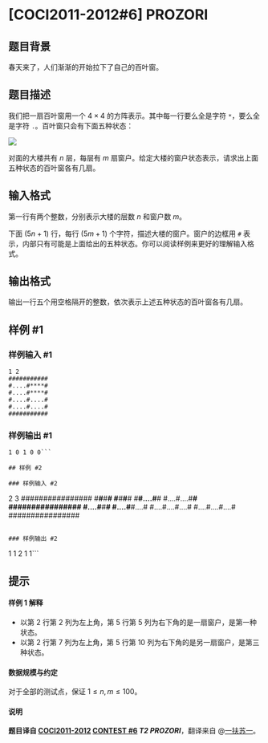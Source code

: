 # [COCI2011-2012#6] PROZORI

## 题目背景

春天来了，人们渐渐的开始拉下了自己的百叶窗。

## 题目描述

我们把一扇百叶窗用一个 $4 \times 4$ 的方阵表示。其中每一行要么全是字符 `*`，要么全是字符 `.`。百叶窗只会有下面五种状态：

![](https://cdn.luogu.com.cn/upload/image_hosting/m7i17zos.png)

对面的大楼共有 $n$ 层，每层有 $m$ 扇窗户。给定大楼的窗户状态表示，请求出上面五种状态的百叶窗各有几扇。

## 输入格式

第一行有两个整数，分别表示大楼的层数 $n$ 和窗户数 $m$。

下面 $(5n + 1)$ 行，每行 $(5m + 1)$ 个字符，描述大楼的窗户。窗户的边框用 `#` 表示，内部只有可能是上面给出的五种状态。你可以阅读样例来更好的理解输入格式。

## 输出格式

输出一行五个用空格隔开的整数，依次表示上述五种状态的百叶窗各有几扇。

## 样例 #1

### 样例输入 #1
```
1 2
###########
#....#****#
#....#****#
#....#....#
#....#....#
###########
```

### 样例输出 #1

```
1 0 1 0 0```

## 样例 #2

### 样例输入 #2
```
2 3
################
#****#****#****#
#****#****#****#
#****#....#****#
#....#....#****#
################
#....#****#****#
#....#****#....#
#....#....#....#
#....#....#....#
################
```

### 样例输出 #2

```
1 1 2 1 1```

## 提示

#### 样例 1 解释

- 以第 $2$ 行第 $2$ 列为左上角，第 $5$ 行第 $5$ 列为右下角的是一扇窗户，是第一种状态。
- 以第 $2$ 行第 $7$ 列为左上角，第 $5$ 行第 $10$ 列为右下角的是另一扇窗户，是第三种状态。

#### 数据规模与约定

对于全部的测试点，保证 $1 \leq n, m \leq 100$。

#### 说明

**题目译自 [COCI2011-2012](https://hsin.hr/coci/archive/2011_2012/) [CONTEST #6](https://hsin.hr/coci/archive/2011_2012/contest6_tasks.pdf) *T2 PROZORI***，翻译来自 @[一扶苏一](https://www.luogu.com.cn/user/65363)。
